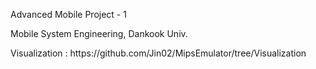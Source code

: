 <p>Advanced Mobile Project - 1</p>
<p>Mobile System Engineering, Dankook Univ.</p>
<p>Visualization : https://github.com/Jin02/MipsEmulator/tree/Visualization</p>

